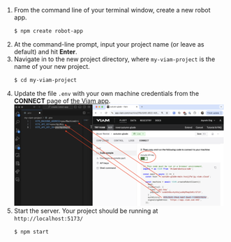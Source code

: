 1. From the command line of your terminal window, create a new robot app.
   ```bash
   $ npm create robot-app
   ```
1. At the command-line prompt, input your project name (or leave as default) and hit **Enter**.
1. Navigate in to the new project directory, where `my-viam-project` is the name of your new project.
   ```bash
   $ cd my-viam-project
   ```
1. Update the file `.env` with your own machine credentials from the **CONNECT** page of [the Viam app](https://app.viam.com/robots).
   ![viam machine credentials](https://github.com/loopDelicious/create-robot-app/blob/main/viamMachineCredentials.png)
1. Start the server. Your project should be running at `http://localhost:5173/`
   ```bash
   $ npm start
   ```

